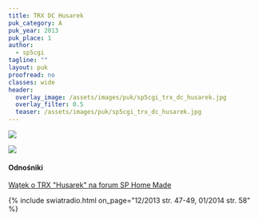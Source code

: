 ```yaml
---
title: TRX DC Husarek
puk_category: A
puk_year: 2013
puk_place: 1
author: 
  - sp5cgi
tagline: ""
layout: puk
proofread: no
classes: wide
header:
  overlay_image: /assets/images/puk/sp5cgi_trx_dc_husarek.jpg
  overlay_filter: 0.5
  teaser: /assets/images/puk/sp5cgi_trx_dc_husarek.jpg
---
```






 



![](assets/data/img/projects/2013-1-0.jpg) 


![](assets/img/work-in-progress.jpg) 


#### Odnośniki

[Wątek o TRX "Husarek" na forum SP Home Made](http://sp-hm.pl/thread-1093.html)

 



{% include swiatradio.html on_page="12/2013 str. 47-49, 01/2014 str. 58" %}

 





 


